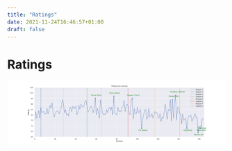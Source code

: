 ```yaml
---
title: "Ratings"
date: 2021-11-24T16:46:57+01:00
draft: false
---
```


# Ratings

![ratings](/images/ratings.png)